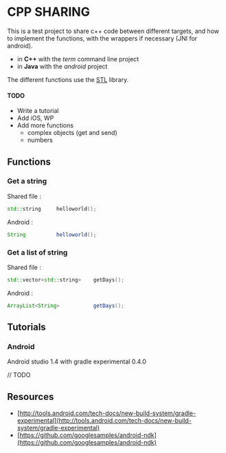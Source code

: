 CPP SHARING
===========

This is a test project to share c++ code between different targets, and how to implement the functions, with the wrappers if necessary (JNI for android).

  - in **C++** with the *term* command line project
  - in **Java** with the *android* project

The different functions use the [STL](http://www.cplusplus.com/reference/stl/) library.

#### TODO

  - Write a tutorial
  - Add iOS, WP
  - Add more functions
    - complex objects (get and send)
    - numbers

Functions
---------

### Get a string

Shared file :

```cpp
std::string		helloworld();
```

Android :

```java
String			helloworld();
```

### Get a list of string

Shared file :

```cpp
std::vector<std::string>	getDays();
```

Android :

```java
ArrayList<String>			getDays();
```

Tutorials
---------

### Android

Android studio 1.4 with gradle experimental 0.4.0

// TODO

Resources
---------

  - [http://tools.android.com/tech-docs/new-build-system/gradle-experimental](http://tools.android.com/tech-docs/new-build-system/gradle-experimental)
  - [https://github.com/googlesamples/android-ndk](https://github.com/googlesamples/android-ndk)